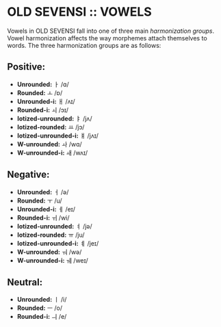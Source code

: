 #  OLD SEVENSI :: VOWELS  #

Vowels in OLD SEVENSI fall into one of three main *harmonization groups*.
Vowel harmonization affects the way morphemes attach themselves to words.
The three harmonization groups are as follows:

##  Positive:  ##

- **Unrounded:** ㅏ /ɑ/
- **Rounded:** ㅗ /ɒ/
- **Unrounded-i:** ㅐ /ʌɪ/
- **Rounded-i:** ㅚ /ɔɪ/
- **Iotized-unrounded:** ㅑ /jʌ/
- **Iotized-rounded:** ㅛ /jɔ/
- **Iotized-unrounded-i:** ㅒ /jʌɪ/
- **W-unrounded:** ㅘ /wɑ/
- **W-unrounded-i:** ㅙ /wʌɪ/

##  Negative:  ##

- **Unrounded:** ㅓ /ə/
- **Rounded:** ㅜ /u/
- **Unrounded-i:** ㅔ /eɪ/
- **Rounded-i:** ㅟ /wi/
- **Iotized-unrounded:** ㅕ /jə/
- **Iotized-rounded:** ㅠ /ju/
- **Iotized-unrounded-i:** ㅖ /jeɪ/
- **W-unrounded:** ㅝ /wə/
- **W-unrounded-i:** ㅞ /weɪ/

##  Neutral:  ##

- **Unrounded:** ㅣ /i/
- **Rounded:** ㅡ /o/
- **Rounded-i:** ㅢ /e/

